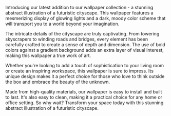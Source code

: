 <!--
Write me content for website with wallpaper "A wallpaper featuring an abstract illustration of a futuristic cityscape, with glowing lights and a dark and moody color scheme, set against a gradient background."
-->

<!--font:"Montserrat"-->

Introducing our latest addition to our wallpaper collection - a stunning abstract illustration of a futuristic cityscape. This wallpaper features a mesmerizing display of glowing lights and a dark, moody color scheme that will transport you to a world beyond your imagination.

The intricate details of the cityscape are truly captivating. From towering skyscrapers to winding roads and bridges, every element has been carefully crafted to create a sense of depth and dimension. The use of bold colors against a gradient background adds an extra layer of visual interest, making this wallpaper a true work of art.

Whether you're looking to add a touch of sophistication to your living room or create an inspiring workspace, this wallpaper is sure to impress. Its unique design makes it a perfect choice for those who love to think outside the box and embrace the beauty of the unknown.

Made from high-quality materials, our wallpaper is easy to install and built to last. It's also easy to clean, making it a practical choice for any home or office setting. So why wait? Transform your space today with this stunning abstract illustration of a futuristic cityscape.
